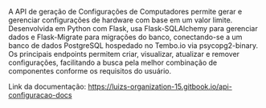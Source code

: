 A API de geração de Configurações de Computadores permite gerar e gerenciar configurações de hardware com base em um valor limite. Desenvolvida em Python com Flask, usa Flask-SQLAlchemy para gerenciar dados e Flask-Migrate para migrações do banco, conectando-se a um banco de dados PostgreSQL hospedado no Tembo.io via psycopg2-binary. Os principais endpoints permitem criar, visualizar, atualizar e remover configurações, facilitando a busca pela melhor combinação de componentes conforme os requisitos do usuário.


Link da documentação: https://luizs-organization-15.gitbook.io/api-configuracao-docs
